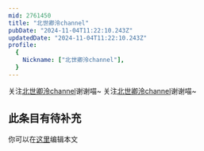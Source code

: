 ```yaml
---
mid: 2761450
title: "北世卿泠channel"
pubDate: "2024-11-04T11:22:10.243Z"
updatedDate: "2024-11-04T11:22:10.243Z"
profile:
  {
    Nickname: ["北世卿泠channel"],
  }
---
```


关注[北世卿泠channel](https://space.bilibili.com/2761450)谢谢喵~ 关注[北世卿泠channel](https://space.bilibili.com/2761450)谢谢喵~

## 此条目有待补充
你可以在[这里](https://github.com/Yuhanawa/VTuber.ICU-Content/edit/master/v/北世卿泠channel/index.md)编辑本文

